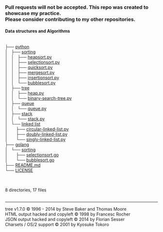 <!DOCTYPE html>
<html>
<!-- tree --dirsfirst -trH '' -->
<body>
	<h3>Pull requests will not be accepted. This repo was created to showcase my practice.<br>Please consider contributing to my other repositories.</h3>
	<h4>Data structures and Algorithms</h4><p>
	<a href=""></a><br>
	├── <a href="/python/">python</a><br>
	│   ├── <a href="/python/sorting/">sorting</a><br>
	│   │   ├── <a href="/python/sorting/heapsort.py">heapsort.py</a><br>
	│   │   ├── <a href="/python/sorting/selectionsort.py">selectionsort.py</a><br>
	│   │   ├── <a href="/python/sorting/quicksort.py">quicksort.py</a><br>
	│   │   ├── <a href="/python/sorting/mergesort.py">mergesort.py</a><br>
	│   │   ├── <a href="/python/sorting/insertionsort.py">insertionsort.py</a><br>
	│   │   └── <a href="/python/sorting/bubblesort.py">bubblesort.py</a><br>
	│   ├── <a href="/python/tree/">tree</a><br>
	│   │   ├── <a href="/python/tree/heap.py">heap.py</a><br>
	│   │   └── <a href="/python/tree/binary-search-tree.py">binary-search-tree.py</a><br>
	│   ├── <a href="/python/queue/">queue</a><br>
	│   │   └── <a href="/python/queue/queue.py">queue.py</a><br>
	│   ├── <a href="/python/stack/">stack</a><br>
	│   │   └── <a href="/python/stack/stack.py">stack.py</a><br>
	│   └── <a href="/python/linked%20list/">linked list</a><br>
	│   &nbsp;&nbsp;&nbsp; ├── <a href="/python/linked%20list/circular-linked-list.py">circular-linked-list.py</a><br>
	│   &nbsp;&nbsp;&nbsp; ├── <a href="/python/linked%20list/doubly-linked-list.py">doubly-linked-list.py</a><br>
	│   &nbsp;&nbsp;&nbsp; └── <a href="/python/linked%20list/singly-linked-list.py">singly-linked-list.py</a><br>
	├── <a href="/golang/">golang</a><br>
	│   └── <a href="/golang/sorting/">sorting</a><br>
	│   &nbsp;&nbsp;&nbsp; ├── <a href="/golang/sorting/selectionsort.go">selectionsort.go</a><br>
	│   &nbsp;&nbsp;&nbsp; └── <a href="/golang/sorting/bubblesort.go">bubblesort.go</a><br>
	├── <a href="/README.md">README.md</a><br>
	└── <a href="/LICENSE">LICENSE</a><br>
	<br><br>
	</p>
	<p>

8 directories, 17 files
	<br><br>
	</p>
	<hr>
	<p class="VERSION">
		 tree v1.7.0 © 1996 - 2014 by Steve Baker and Thomas Moore <br>
		 HTML output hacked and copyleft © 1998 by Francesc Rocher <br>
		 JSON output hacked and copyleft © 2014 by Florian Sesser <br>
		 Charsets / OS/2 support © 2001 by Kyosuke Tokoro
	</p>

</body>
</html>
